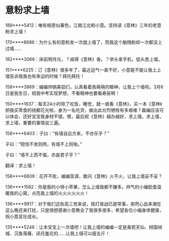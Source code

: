# 意粉求上墙

189****5412：唯有相思似春色，江南江北盼小意。坚持读《意林》三年的老意粉求上墙！ 

170****8686：为什么有的意粉发一次就上墙了，而我这个脑残粉却一次都没上过墙…… 

182****3066：床前明月光，？闻得《意林》香。？举头拿手机，低头思上墙。 

151****6225：订《意林》很多年了，最近运气一直不好，小意能不能让我上上墙告诉我我也有幸运的时候？拜托拜托！ 

158****3869：编编帅锅美铝们，认真看着我萌萌的眼神，让我上个墙呗。3月6日是我生日，祝我中考实现梦想，不看眼神也要看寿辰啊！ 

150****1637：每天24小时除了吃饭，睡觉，就一直看《意林》，买一本《意林》把我买零食的钱都花光啦，身为一名吃货，做出此壮烈牺牲有多艰难？磊编应该可以体会，还好宝宝我身材不错，嗯，最后祝《意林》越办越好，求上墙，求上墙，求上墙，重要的事情说三遍。 

158****9403：子曰：“有墙自远方来，不亦乐乎？” 

子曰：“短信不发则罔，有墙不上则殆。” 

子曰：“墙不上而不愠，亦是君子乎？” 

翻译：求上墙！ 

158****6609：花开不败，编编澎湃，敢问《意林》火不火，让我上墙妥不妥？ 

136****1582：你是我的小呀小苹果，怎么上墙我都不嫌多。帅气的小编脸蛋温暖我的心窝，点亮我上墙的火火火火火火！ 

136****9917：对于我们这些高三党来说，挑灯夜战已是常事，突然心血来潮在这么晚还来打扰，只是很想感谢小意教会了我很多很多，希望各位小编身体健康，祝小意茁壮成长。 

135****5248：让本宝宝上一次墙吧！让我上墙的编编一定是美若天仙、倾国倾城、沉鱼落雁、闭月羞花的……让我上墙可以瘦五斤！